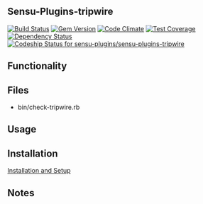 ## Sensu-Plugins-tripwire

[ ![Build Status](https://travis-ci.org/sensu-plugins/sensu-plugins-tripwire.svg?branch=master)](https://travis-ci.org/sensu-plugins/sensu-plugins-tripwire)
[![Gem Version](https://badge.fury.io/rb/sensu-plugins-tripwire.svg)](http://badge.fury.io/rb/sensu-plugins-tripwire)
[![Code Climate](https://codeclimate.com/github/sensu-plugins/sensu-plugins-tripwire/badges/gpa.svg)](https://codeclimate.com/github/sensu-plugins/sensu-plugins-tripwire)
[![Test Coverage](https://codeclimate.com/github/sensu-plugins/sensu-plugins-tripwire/badges/coverage.svg)](https://codeclimate.com/github/sensu-plugins/sensu-plugins-tripwire)
[![Dependency Status](https://gemnasium.com/sensu-plugins/sensu-plugins-tripwire.svg)](https://gemnasium.com/sensu-plugins/sensu-plugins-tripwire)
[ ![Codeship Status for sensu-plugins/sensu-plugins-tripwire](https://codeship.com/projects/9cd33ec0-dc04-0132-3508-1e3fe125131b/status?branch=master)](https://codeship.com/projects/79859)

## Functionality

## Files
 * bin/check-tripwire.rb

## Usage

## Installation

[Installation and Setup](https://github.com/sensu-plugins/documentation/blob/master/user_docs/installation_instructions.md)


## Notes
